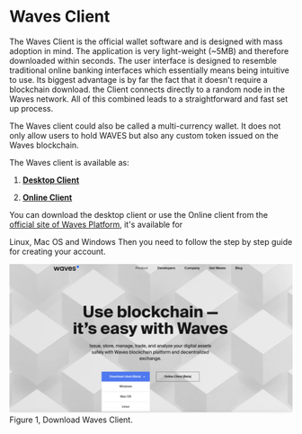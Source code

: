 # **Waves Client**

The Waves Client is the official wallet software and is designed with mass adoption in mind. The application is very light-weight \(~5MB\) and therefore downloaded within seconds. The user interface is designed to resemble traditional online banking interfaces which essentially means being intuitive to use. Its biggest advantage is by far the fact that it doesn't require a blockchain download. the Client connects directly to a random node in the Waves network. All of this combined leads to a straightforward and fast set up process.

The Waves client could also be called a multi-currency wallet. It does not only allow users to hold WAVES but also any custom token issued on the Waves blockchain.

The Waves client is available as:

1. [**Desktop Client**](https://wavesplatform.com/product)

2. [**Online Client**](https://wavesplatform.com/product)

You can download the desktop client or use the Online client from the [official site of Waves Platform](https://wavesplatform.com/), it's available for

Linux, Mac OS and Windows Then you need to follow the step by step guide for creating your account.

![](/_assets/install-waves-client-screenshot.png)Figure 1, Download Waves Client.

  


